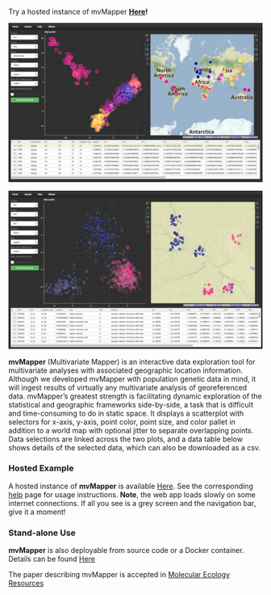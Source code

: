 Try a hosted instance of mvMapper **[Here](http://ctahr-peps.colo.hawaii.edu/)!**
 
![screenshot1](gh-pages_screenshot1_cropped.png "Data from: Rosenberg et al. 2005 Plos Genetics 1:660-671")
 
![screenshot2](gh-pages_screenshot2_cropped.png "Data from: Dupuis & Sperling 2016 J Evol Biol 29:1932-1951")


**mvMapper** (Multivariate Mapper) is an interactive data exploration tool for multivariate analyses with associated geographic location information. Although we developed mvMapper with population genetic data in mind, it will ingest results of virtually any multivariate analysis of georeferenced data. mvMapper’s greatest strength is facilitating dynamic exploration of the statistical and geographic frameworks side-by-side, a task that is difficult and time-consuming to do in static space. It displays a scatterplot with selectors for x-axis, y-axis, point color, point size, and color pallet in addition to a world map with optional jitter to separate overlapping points. Data selections are linked across the two plots, and a data table below shows details of the selected data, which can also be downloaded as a csv.

### Hosted Example

A hosted instance of **mvMapper** is available [Here](http://ctahr-peps.colo.hawaii.edu/). See the corresponding [help](http://ctahr-peps.colo.hawaii.edu/help) page for usage instructions. **Note**, the web app loads slowly on some internet connections. If all you see is a grey screen and the navigation bar, give it a moment!

### Stand-alone Use

**mvMapper** is also deployable from source code or a Docker container. Details can be found [Here](https://github.com/popphylotools/mvMapper)

The paper describing mvMapper is accepted in [Molecular Ecology Resources](http://onlinelibrary.wiley.com/doi/10.1111/1755-0998.12724/abstract)

